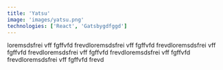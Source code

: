 ```yaml
---
title: 'Yatsu'
image: 'images/yatsu.png'
technologies: ['React', 'Gatsbygdfggd']
---
```

loremsdsfrei vff fgffvfd frevdloremsdsfrei vff fgffvfd frevdloremsdsfrei vff fgffvfd frevdloremsdsfrei vff fgffvfd frevdloremsdsfrei vff fgffvfd frevdloremsdsfrei vff fgffvfd frevd